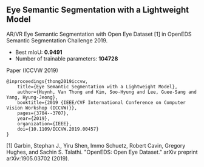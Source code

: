 
## Eye Semantic Segmentation with a Lightweight Model
AR/VR Eye Semantic Segmentation with Open Eye Dataset [1] in OpenEDS Semantic Segmentation Challenge 2019.
- Best mIoU: **0.9491**
- Number of trainable parameters: **104728**

Paper (ICCVW 2019)
```
@inproceedings{thong2019iccvw,
    title={Eye Semantic Segmentation with a Lightweight Model},
    author={Huynh, Van Thong and Kim, Soo-Hyung and Lee, Guee-Sang and Yang, Hyung-Jeong},
    booktitle={2019 {IEEE/CVF International Conference on Computer Vision Workshop (ICCVW)}},
    pages={3704--3707},
    year={2019},
    organization={IEEE},
    doi={10.1109/ICCVW.2019.00457}
}
```
[1] Garbin, Stephan J., Yiru Shen, Immo Schuetz, Robert Cavin, Gregory Hughes, and Sachin S. Talathi. "OpenEDS: Open Eye Dataset." arXiv preprint arXiv:1905.03702 (2019).
